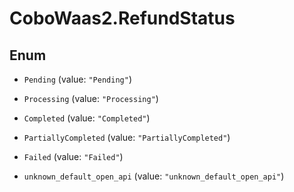 # CoboWaas2.RefundStatus

## Enum


* `Pending` (value: `"Pending"`)

* `Processing` (value: `"Processing"`)

* `Completed` (value: `"Completed"`)

* `PartiallyCompleted` (value: `"PartiallyCompleted"`)

* `Failed` (value: `"Failed"`)

* `unknown_default_open_api` (value: `"unknown_default_open_api"`)


